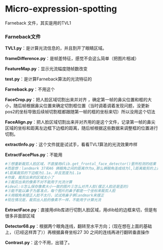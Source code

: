 # Micro-expression-spotting
Farneback 文件，其实是用的TVL1
### Farneback文件

**TVL1.py**：是计算光流信息的，并且割开了眼睛区域。

**frameDifference.py**：是帧差特征，感觉不会这么简单（把图片相减）

**FeatureMap.py**：显示光流幅度随帧数改变

**test.py**：是计算Farneback算法的光流特征的

**Farneback.py**：不用这个

**FaceCrop.py**：把人脸区域切割出来并对齐 ，确定第一帧的鼻尖位置和框的大小，随后帧根据鼻尖位置来确定切割框位置（当时调着调着发现问题，没更新pos2的坐标导致后续帧切割框都跟随第一帧的框的坐标来切）所以没用这个切法

**FaceAlign.py**：把人脸区域切割出来并对齐用的是这个文件，记录第一帧的鼻尖区域的坐标和距离左边框下边框的距离，随后帧根据这些数据来调整框的位置进行切割。

**extractInfo.py**：这个文件就是试试手，看看TVL1算法的光流效果咋样

**ExtractFacePlus.py**：不能用

```python
#①想重新裁剪人脸区域，不直接用dlib.get_frontal_face_detector()里所检测的结果
#而是想：landmark 37和46 俩眼角之间的距离作为a,那么俩眼角连成线为l,l距离裁剪的上边框为0.3a
#l距离裁剪的下边框为1.1a，并且宽度为1.1a
#作废，裁剪出来的区域太小了
#②裁剪出来的像素不对不能用于光流计算
#ideal:①怎么保存像素大小一致的图片②怎么对齐人脸(摆正人脸还是歪的)
#③能不能以鼻子为基准点，每个图片的鼻子都是一个坐标来裁剪人脸
#④用眼角来摆正人脸不太行，试试用鼻子俩landmark来摆正
#现在情况是，裁剪出人脸的像素不一样，不能用于计算光流
```

**ExtractFace.py**：直接用dlib库进行切割人脸区域，用dlib给的边框来切，但是有很多非面部区域

**Detector68.py**：根据两个眼角连线，翻转至水平方向；（现在想在上面的基础上，（已经这样弄了））再根据鼻脊坐标27 30 之间的连线再进行翻转垂直操作

**Contrast.py**：这个不用，出错了。
